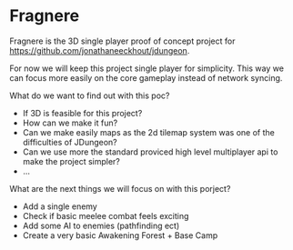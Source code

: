 # Fragnere

Fragnere is the 3D single player proof of concept project for https://github.com/jonathaneeckhout/jdungeon.

For now we will keep this project single player for simplicity. This way we can focus more easily on the core gameplay instead of network syncing.

What do we want to find out with this poc?
- If 3D is feasible for this project?
- How can we make it fun?
- Can we make easily maps as the 2d tilemap system was one of the difficulties of JDungeon?
- Can we use more the standard proviced high level multiplayer api to make the project simpler?
- ...

What are the next things we will focus on with this porject?
- Add a single enemy
- Check if basic meelee combat feels exciting
- Add some AI to enemies (pathfinding ect)
- Create a very basic Awakening Forest + Base Camp

